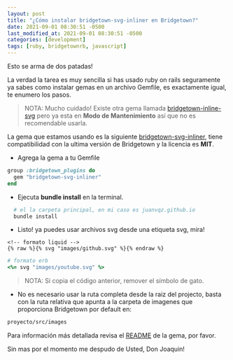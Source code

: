 ```yaml
---
layout: post
title: "¿Cómo instalar bridgetown-svg-inliner en Bridgetown?"
date: 2021-09-01 08:30:51 -0500
last_modified_at: 2021-09-01 08:30:51 -0500
categories: [development]
tags: [ruby, bridgetownrb, javascript]
---
```


Esto se arma de dos patadas!

La verdad la tarea es muy sencilla si has usado ruby on rails seguramente
ya sabes como instalar gemas en un archivo Gemfile,
es exactamente igual, te enumero los pasos.

> NOTA:
> Mucho cuidado!
> Existe otra gema llamada
[bridgetown-inline-svg](https://github.com/andrewmcodes/bridgetown-inline-svg#readme)
pero ya esta en **Modo de Mantenimiento** así que no es recomendable usarla.

La gema que estamos usando es la siguiente
[bridgetown-svg-inliner](https://github.com/ayushn21/bridgetown-svg-inliner),
tiene compatibilidad con la ultima versión de Bridgetown y la licencia es **MIT**.

* Agrega la gema a tu Gemfile

```ruby
group :bridgetown_plugins do
  gem "bridgetown-svg-inliner"
end
```

* Ejecuta **bundle install** en la terminal.

```bash
  # el la carpeta principal, en mi caso es juanvqz.github.io
  bundle install
```

* Listo! ya puedes usar archivos svg desde una etiqueta svg, mira!

```liquid
<!-- formato liquid -->
{% raw %}{% svg "images/github.svg" %}{% endraw %}
```

```ruby
# formato erb
<%= svg "images/youtube.svg" %>
```

> NOTA: Si copia el código anterior, remover el símbolo de gato.

* No es necesario usar la ruta completa desde la raiz del projecto,
basta con la ruta relativa que apunta a la carpeta de imagenes que proporciona Bridgetown por default en:

```bash
proyecto/src/images
```

Para información más detallada revisa el
[README](https://github.com/ayushn21/bridgetown-svg-inliner#installation) de la gema, por favor.

Sin mas por el momento me despudo de Usted, Don Joaquin!
